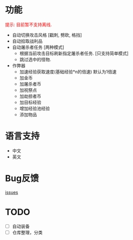 # 功能

<span style="color: red;">提示: 目前暂不支持离线.</span>

- 自动切换攻击风格 [戳刺, 劈砍, 格挡]
- 自动拾取战利品
- 自动屠杀者任务 [两种模式]
  - 根据当前攻击目标刷新指定屠杀者任务. [只支持简单模式]
  - 跳过选中的怪物.
- 作弊器
  - 加速经验获取速度(基础经验*n的倍速) 默认为1倍速
  - 加金币
  - 加屠杀者币
  - 加祝祭点
  - 加劫掠者币
  - 加目标经验
  - 增加经验池经验
  - 添加物品


# 语言支持

- 中文
- 英文

# Bug反馈
[issues](https://github.com/rsl140/Melvoridle-Auto-Manger/issues)

# TODO

- [ ] 自动装备
- [ ] 仓库整理，分类
